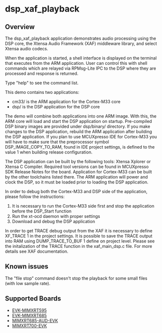# dsp_xaf_playback

## Overview
The dsp_xaf_playback application demonstrates audio processing using the DSP core,
the Xtensa Audio Framework (XAF) middleware library, and select Xtensa audio
codecs.

When the application is started, a shell interface is displayed on the terminal
that executes from the ARM application.  User can control this with shell
commands which are relayed via RPMsg-Lite IPC to the DSP where they are
processed and response is returned.

Type "help" to see the command list.

This demo contains two applications:
- cm33/ is the ARM application for the Cortex-M33 core
- dsp/ is the DSP application for the DSP core

The demo will combine both applications into one ARM image.
With this, the ARM core will load and start the DSP application on
startup. Pre-compiled DSP binary images are provided under dsp/binary/ directory.
If you make changes to the DSP application, rebuild the ARM application after building the DSP application.
If you plan to use MCUXpresso IDE for Cortex-M33 you will have to make sure that
the preprocessor symbol DSP_IMAGE_COPY_TO_RAM, found in IDE project settings,
is defined to the value 1 when building release configuration.

The DSP application can be built by the following tools:
Xtensa Xplorer or Xtensa C Compiler. Required tool versions can be found
in MCUXpresso SDK Release Notes for the board. Application for Cortex-M33 can be built by the other toolchains listed there.
The ARM application will power and clock the DSP, so it must be loaded prior to loading the DSP application.

In order to debug both the Cortex-M33 and DSP side of the application, please follow the instructions:
1. It is necessary to run the Cortex-M33 side first and stop the application before the DSP_Start function
2. Run the xt-ocd daemon with proper settings
3. Download and debug the DSP application

In order to get TRACE debug output from the XAF it is necessary to define XF_TRACE 1 in the project settings.
It is possible to save the TRACE output into RAM using DUMP_TRACE_TO_BUF 1 define on project level.
Please see the initalization of the TRACE function in the xaf_main_dsp.c file.
For more details see XAF documentation.

## Known issues
The "file stop" command doesn't stop the playback for some small files (with low sample rate).

## Supported Boards
- [EVK-MIMXRT595](../../_boards/evkmimxrt595/dsp_examples/xaf_playback/example_board_readme.md)
- [EVK-MIMXRT685](../../_boards/evkmimxrt685/dsp_examples/xaf_playback/example_board_readme.md)
- [MIMXRT685-AUD-EVK](../../_boards/mimxrt685audevk/dsp_examples/xaf_playback/example_board_readme.md)
- [MIMXRT700-EVK](../../_boards/mimxrt700evk/dsp_examples/xaf_playback/example_board_readme.md)

